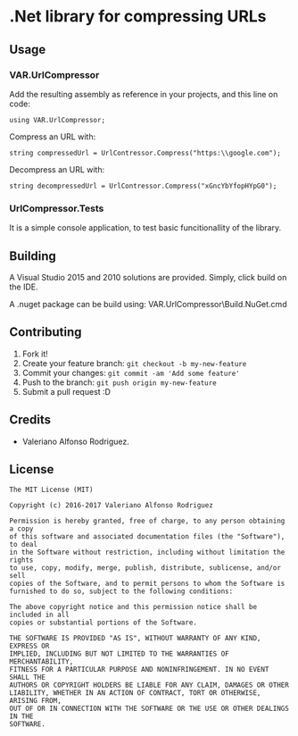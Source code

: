 # .Net library for compressing URLs

## Usage

### VAR.UrlCompressor
Add the resulting assembly as reference in your projects, and this line on code:

	using VAR.UrlCompressor;

Compress an URL with:

	string compressedUrl = UrlContressor.Compress("https:\\google.com");

Decompress an URL with:

	string decompressedUrl = UrlContressor.Compress("xGncYbYfopHYpG0");
	
### UrlCompressor.Tests
It is a simple console application, to test basic funcitionallity of the library.

## Building
A Visual Studio 2015 and 2010 solutions are provided. Simply, click build on the IDE.

A .nuget package can be build using:
	VAR.UrlCompressor\Build.NuGet.cmd

## Contributing
1. Fork it!
2. Create your feature branch: `git checkout -b my-new-feature`
3. Commit your changes: `git commit -am 'Add some feature'`
4. Push to the branch: `git push origin my-new-feature`
5. Submit a pull request :D

## Credits
* Valeriano Alfonso Rodriguez.

## License

    The MIT License (MIT)

    Copyright (c) 2016-2017 Valeriano Alfonso Rodriguez

    Permission is hereby granted, free of charge, to any person obtaining a copy
    of this software and associated documentation files (the "Software"), to deal
    in the Software without restriction, including without limitation the rights
    to use, copy, modify, merge, publish, distribute, sublicense, and/or sell
    copies of the Software, and to permit persons to whom the Software is
    furnished to do so, subject to the following conditions:

    The above copyright notice and this permission notice shall be included in all
    copies or substantial portions of the Software.

    THE SOFTWARE IS PROVIDED "AS IS", WITHOUT WARRANTY OF ANY KIND, EXPRESS OR
    IMPLIED, INCLUDING BUT NOT LIMITED TO THE WARRANTIES OF MERCHANTABILITY,
    FITNESS FOR A PARTICULAR PURPOSE AND NONINFRINGEMENT. IN NO EVENT SHALL THE
    AUTHORS OR COPYRIGHT HOLDERS BE LIABLE FOR ANY CLAIM, DAMAGES OR OTHER
    LIABILITY, WHETHER IN AN ACTION OF CONTRACT, TORT OR OTHERWISE, ARISING FROM,
    OUT OF OR IN CONNECTION WITH THE SOFTWARE OR THE USE OR OTHER DEALINGS IN THE
    SOFTWARE.
